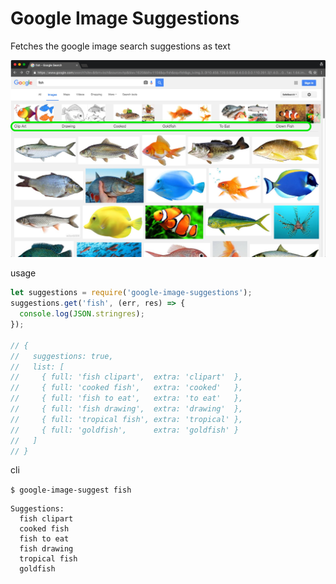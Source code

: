 # Google Image Suggestions
Fetches the google image search suggestions as text

![Screenshot](https://github.com/phelma/google-image-suggestions/raw/master/screenshot.jpg)

usage

```js
let suggestions = require('google-image-suggestions');
suggestions.get('fish', (err, res) => {
  console.log(JSON.stringres);
});

// {
//   suggestions: true,
//   list: [
//     { full: 'fish clipart',  extra: 'clipart'  },
//     { full: 'cooked fish',   extra: 'cooked'   },
//     { full: 'fish to eat',   extra: 'to eat'   },
//     { full: 'fish drawing',  extra: 'drawing'  },
//     { full: 'tropical fish', extra: 'tropical' },
//     { full: 'goldfish',      extra: 'goldfish' }
//   ]
// }

```

cli

`$ google-image-suggest fish`

```
Suggestions:
  fish clipart
  cooked fish
  fish to eat
  fish drawing
  tropical fish
  goldfish
```
